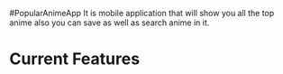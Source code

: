#PopularAnimeApp
It is mobile application that will show you all the top anime also you can save as well as search anime in it.

# Current Features
